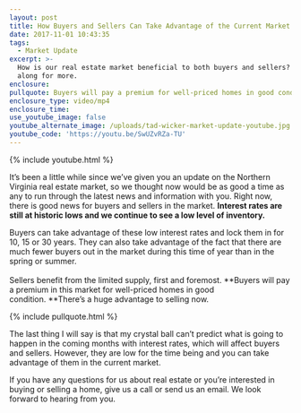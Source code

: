 ```yaml
---
layout: post
title: How Buyers and Sellers Can Take Advantage of the Current Market
date: 2017-11-01 10:43:35
tags:
  - Market Update
excerpt: >-
  How is our real estate market beneficial to both buyers and sellers? Follow
  along for more.
enclosure:
pullquote: Buyers will pay a premium for well-priced homes in good condition.
enclosure_type: video/mp4
enclosure_time:
use_youtube_image: false
youtube_alternate_image: /uploads/tad-wicker-market-update-youtube.jpg
youtube_code: 'https://youtu.be/SwUZvRZa-TU'
---
```



{% include youtube.html %}

It’s been a little while since we’ve given you an update on the Northern Virginia real estate market, so we thought now would be as good a time as any to run through the latest news and information with you. Right now, there is good news for buyers and sellers in the market. **Interest rates are still at historic lows and we continue to see a low level of inventory.**

Buyers can take advantage of these low interest rates and lock them in for 10, 15 or 30 years. They can also take advantage of the fact that there are much fewer buyers out in the market during this time of year than in the spring or summer.<br><br>Sellers benefit from the limited supply, first and foremost.&nbsp;**Buyers will pay a premium in this market for well-priced homes in good condition.&nbsp;**There’s a huge advantage to selling now.

{% include pullquote.html %}

The last thing I will say is that my crystal ball can’t predict what is going to happen in the coming months with interest rates, which will affect buyers and sellers. However, they are low for the time being and you can take advantage of them in the current market.

If you have any questions for us about real estate or you’re interested in buying or selling a home, give us a call or send us an email. We look forward to hearing from you.